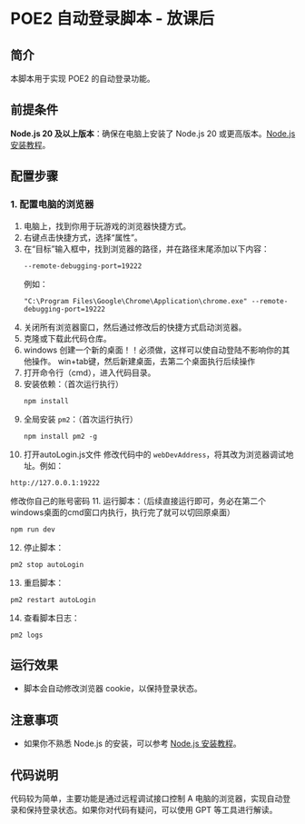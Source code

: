 # POE2 自动登录脚本 - 放课后

## 简介

本脚本用于实现 POE2 的自动登录功能。

## 前提条件

**Node.js 20 及以上版本**：确保在电脑上安装了 Node.js 20 或更高版本。[Node.js 安装教程](https://blog.csdn.net/m0_70470601/article/details/141436283)。

## 配置步骤

### 1. 配置电脑的浏览器

1. 电脑上，找到你用于玩游戏的浏览器快捷方式。
2. 右键点击快捷方式，选择“属性”。
3. 在“目标”输入框中，找到浏览器的路径，并在路径末尾添加以下内容：
   ```
   --remote-debugging-port=19222
   ```
   例如：
   ```
   "C:\Program Files\Google\Chrome\Application\chrome.exe" --remote-debugging-port=19222
   ```
4. 关闭所有浏览器窗口，然后通过修改后的快捷方式启动浏览器。
5. 克隆或下载此代码仓库。
6. windows 创建一个新的桌面！！必须做，这样可以使自动登陆不影响你的其他操作。 win+tab键，然后新建桌面，去第二个桌面执行后续操作
7. 打开命令行（cmd），进入代码目录。
8. 安装依赖：（首次运行执行）
   ```
   npm install
   ```
9. 全局安装 `pm2`：（首次运行执行）
   ```
   npm install pm2 -g
   ```
10. 打开autoLogin.js文件 修改代码中的 `webDevAddress`，将其改为浏览器调试地址。例如：
   ```
   http://127.0.0.1:19222
   ```
   修改你自己的账号密码
11. 运行脚本：（后续直接运行即可，务必在第二个windows桌面的cmd窗口内执行，执行完了就可以切回原桌面）
   ```
   npm run dev
   ```
12. 停止脚本：
   ```
   pm2 stop autoLogin
   ```
13. 重启脚本：
   ```
   pm2 restart autoLogin
   ```
14. 查看脚本日志：
   ```
   pm2 logs
   ```

## 运行效果

- 脚本会自动修改浏览器 cookie，以保持登录状态。

## 注意事项

- 如果你不熟悉 Node.js 的安装，可以参考 [Node.js 安装教程](https://blog.csdn.net/m0_70470601/article/details/141436283)。

## 代码说明

代码较为简单，主要功能是通过远程调试接口控制 A 电脑的浏览器，实现自动登录和保持登录状态。如果你对代码有疑问，可以使用 GPT 等工具进行解读。
